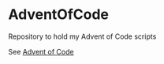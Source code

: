 # AdventOfCode
Repository to hold my Advent of Code scripts

See [Advent of Code](https://adventofcode.com/ "Advent of Code")
